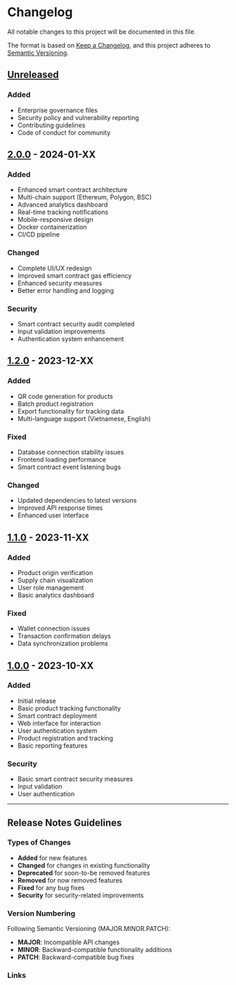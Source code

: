 # Changelog

All notable changes to this project will be documented in this file.

The format is based on [Keep a Changelog](https://keepachangelog.com/en/1.0.0/),
and this project adheres to [Semantic Versioning](https://semver.org/spec/v2.0.0.html).

## [Unreleased]

### Added
- Enterprise governance files
- Security policy and vulnerability reporting
- Contributing guidelines
- Code of conduct for community

## [2.0.0] - 2024-01-XX

### Added
- Enhanced smart contract architecture
- Multi-chain support (Ethereum, Polygon, BSC)
- Advanced analytics dashboard
- Real-time tracking notifications
- Mobile-responsive design
- Docker containerization
- CI/CD pipeline

### Changed
- Complete UI/UX redesign
- Improved smart contract gas efficiency
- Enhanced security measures
- Better error handling and logging

### Security
- Smart contract security audit completed
- Input validation improvements
- Authentication system enhancement

## [1.2.0] - 2023-12-XX

### Added
- QR code generation for products
- Batch product registration
- Export functionality for tracking data
- Multi-language support (Vietnamese, English)

### Fixed
- Database connection stability issues
- Frontend loading performance
- Smart contract event listening bugs

### Changed
- Updated dependencies to latest versions
- Improved API response times
- Enhanced user interface

## [1.1.0] - 2023-11-XX

### Added
- Product origin verification
- Supply chain visualization
- User role management
- Basic analytics dashboard

### Fixed
- Wallet connection issues
- Transaction confirmation delays
- Data synchronization problems

## [1.0.0] - 2023-10-XX

### Added
- Initial release
- Basic product tracking functionality
- Smart contract deployment
- Web interface for interaction
- User authentication system
- Product registration and tracking
- Basic reporting features

### Security
- Basic smart contract security measures
- Input validation
- User authentication

---

## Release Notes Guidelines

### Types of Changes
- **Added** for new features
- **Changed** for changes in existing functionality
- **Deprecated** for soon-to-be removed features
- **Removed** for now removed features
- **Fixed** for any bug fixes
- **Security** for security-related improvements

### Version Numbering
Following Semantic Versioning (MAJOR.MINOR.PATCH):
- **MAJOR**: Incompatible API changes
- **MINOR**: Backward-compatible functionality additions
- **PATCH**: Backward-compatible bug fixes

### Links
[Unreleased]: https://github.com/yourusername/blockchain-logistics-traceability/compare/v2.0.0...HEAD
[2.0.0]: https://github.com/yourusername/blockchain-logistics-traceability/compare/v1.2.0...v2.0.0
[1.2.0]: https://github.com/yourusername/blockchain-logistics-traceability/compare/v1.1.0...v1.2.0
[1.1.0]: https://github.com/yourusername/blockchain-logistics-traceability/compare/v1.0.0...v1.1.0
[1.0.0]: https://github.com/yourusername/blockchain-logistics-traceability/releases/tag/v1.0.0 